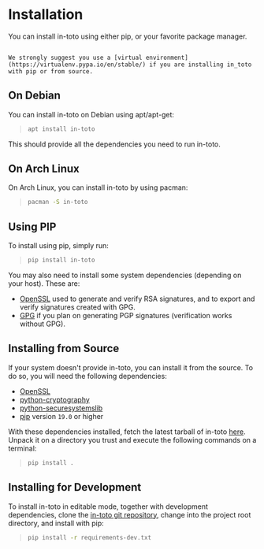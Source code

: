 # Installation

You can install in-toto using either pip, or your favorite package manager.

```{note}

We strongly suggest you use a [virtual environment](https://virtualenv.pypa.io/en/stable/) if you are installing in_toto
with pip or from source.
```

## On Debian

You can install in-toto on Debian using apt/apt-get:

> ```sh
> apt install in-toto
> ```

This should provide all the dependencies you need to run in-toto.

## On Arch Linux

On Arch Linux, you can install in-toto by using pacman:

> ```sh
> pacman -S in-toto
> ```

## Using PIP

To install using pip, simply run:

> ```sh
> pip install in-toto
> ```

You may also need to install some system dependencies (depending on your host).
These are:

- [OpenSSL](https://openssl.org) used to generate and verify RSA signatures,
  and to export and verify signatures created with GPG.
- [GPG](https://gnupg.org) if you plan on generating PGP signatures
  (verification works without GPG).

## Installing from Source

If your system doesn't provide in-toto, you can install it from the source. To
do so, you will need the following dependencies:

- [OpenSSL](https://openssl.org)
- [python-cryptography](https://cryptography.readthedocs.io)
- [python-securesystemslib](https://github.com/secure-systems-lab/securesystemslib/)
- [pip](https://pypi.org/project/pip/) version `19.0` or higher

With these dependencies installed, fetch the latest tarball of in-toto
[here](https://github.com/in-toto/in-toto/releases). Unpack it on a directory
you trust and execute the following commands on a terminal:

> ```sh
> pip install .
> ```

## Installing for Development

To install in-toto in editable mode, together with development dependencies,
clone the [in-toto git repository](https://github.com/in-toto/in-toto),
change into the project root directory, and install with pip:

> ```sh
> pip install -r requirements-dev.txt
> ```
